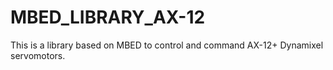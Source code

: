 # MBED_LIBRARY_AX-12
This is a library based on MBED to control and command AX-12+ Dynamixel servomotors.
